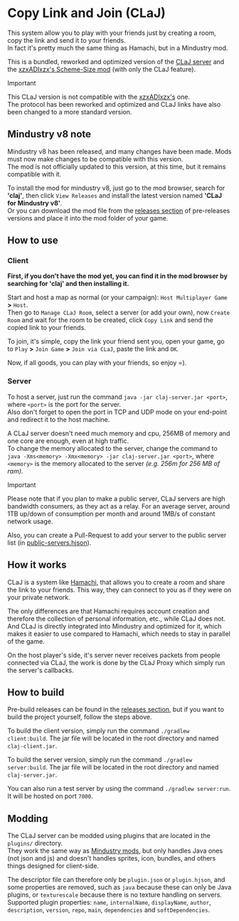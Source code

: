 # Copy Link and Join (CLaJ)
This system allow you to play with your friends just by creating a room, copy the link and send it to your friends. <br>
In fact it's pretty much the same thing as Hamachi, but in a Mindustry mod.

This is a bundled, reworked and optimized version of the [CLaJ server](https://github.com/xzxADIxzx/Copy-Link-and-Join) and the [xzxADIxzx's Scheme-Size mod](https://github.com/xzxADIxzx/Scheme-Size) (with only the CLaJ feature).

> [!IMPORTANT]
> This CLaJ version is not compatible with the [xzxADIxzx's](https://github.com/xzxADIxzx) one. <br>
> The protocol has been reworked and optimized and CLaJ links have also been changed to a more standard version.


## Mindustry v8 note
Mindustry v8 has been released, and many changes have been made. Mods must now make changes to be compatible with this version. <br>
The mod is not officially updated to this version, at this time, but it remains compatible with it.

To install the mod for mindustry v8, just go to the mod browser, search for **'claj'**, then click ``View Releases``
and install the latest version named **'CLaJ for Mindustry v8'**. <br>
Or you can download the mod file from the [releases section](https://github.com/Xpdustry/claj/releases) of pre-releases versions and place it into the mod folder of your game.


## How to use
### Client
**First, if you don't have the mod yet, you can find it in the mod browser by searching for 'claj' and then installing it.**

Start and host a map as normal (or your campaign): ``Host Multiplayer Game`` **>** ``Host``. <br>
Then go to ``Manage CLaJ Room``, select a server (or add your own), now ``Create Room`` and wait for the room to be created, click ``Copy Link`` and send the copied link to your friends.

To join, it's simple, copy the link your friend sent you, open your game, go to ``Play`` **>** ``Join Game`` **>** ``Join via CLaJ``, paste the link and ``OK``.

Now, if all goods, you can play with your friends, so enjoy =).


### Server
To host a server, just run the command ``java -jar claj-server.jar <port>``, where ``<port>`` is the port for the server. <br>
Also don't forget to open the port in TCP and UDP mode on your end-point and redirect it to the host machine.

A CLaJ server doesn't need much memory and cpu, 256MB of memory and one core are enough, even at high traffic.<br>
To change the memory allocated to the server, change the command to ``java -Xms<memory> -Xmx<memory> -jar claj-server.jar <port>``, where ``<memory>`` is the memory allocated to the server *(e.g. 256m for 256 MB of ram)*.

> [!IMPORTANT]
> Please note that if you plan to make a public server, CLaJ servers are high bandwidth consumers, as they act as a relay. For an average server, around 1TB up/down of consumption per month and around 1MB/s of constant network usage.
>
> Also, you can create a Pull-Request to add your server to the public server list (in [public-servers.hjson](https://github.com/xpdustry/claj/blob/main/public-servers.hjson)).


## How it works
CLaJ is a system like [Hamachi](https://vpn.net/), that allows you to create a room and share the link to your friends. This way, they can connect to you as if they were on your private network.

The only differences are that Hamachi requires account creation and therefore the collection of personal information, etc., while CLaJ does not. And CLaJ is directly integrated into Mindustry and optimized for it, which makes it easier to use compared to Hamachi, which needs to stay in parallel of the game.

On the host player's side, it's server never receives packets from people connected via CLaJ, the work is done by the CLaJ Proxy which simply run the server's callbacks.


## How to build
Pre-build releases can be found in the [releases section](https://github.com/Xpdustry/claj/releases), but if you want to build the project yourself, follow the steps above.

To build the client version, simply run the command ``./gradlew client:build``. The jar file will be located in the root directory and named ``claj-client.jar``.

To build the server version, simply run the command ``./gradlew server:build``. The jar file will be located in the root directory and named ``claj-server.jar``.

You can also run a test server by using the command ``./gradlew server:run``. It will be hosted on port ``7000``.


## Modding
The CLaJ server can be modded using plugins that are located in the ``plugins/`` directory. <br>
They work the same way as [Mindustry mods](https://mindustrygame.github.io/wiki/modding/2-plugins/), but only handles Java ones (not json and js) and doesn't handles sprites, icon, bundles, and others things designed for client-side.

The descriptor file can therefore only be ``plugin.json`` or ``plugin.hjson``, and some properties are removed, such as ``java`` because these can only be 	Java plugins, or ``texturescale`` because there is no texture handling on servers. <br>
Supported plugin properties: ``name``, ``internalName``, ``displayName``, ``author``, ``description``, ``version``, ``repo``, ``main``, ``dependencies`` and ``softDependencies``.
